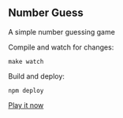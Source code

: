 ## Number Guess

A simple number guessing game

Compile and watch for changes:

```
make watch
```

Build and deploy:

```
npm deploy
```

[Play it now](https://mburri.github.io/number-guess/)

